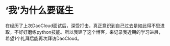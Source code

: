 # ‘我’为什么要诞生
在经历了上次DaoCloud面试后，深受打击，真正意识到自己过去是如此得不思进取，不好好磨练python技能。所以我建了这个博客，来记录我近期的学习进展，希望1个礼拜后能再次拜访DaoCloud。
